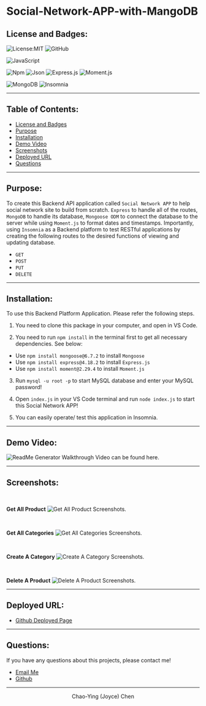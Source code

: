 # Social-Network-APP-with-MangoDB

## License and Badges:

![License:MIT](https://img.shields.io/badge/License-MIT-green) ![GitHub](https://img.shields.io/badge/GitHub-100000?style=for-the-badge&logo=github&logoColor=white)

![JavaScript](https://img.shields.io/badge/JavaScript-323330?style=for-the-badge&logo=javascript&logoColor=F7DF1E)

![Npm](https://img.shields.io/badge/npm-CB3837?style=for-the-badge&logo=npm&logoColor=white) ![Json](https://img.shields.io/badge/json-5E5C5C?style=for-the-badge&logo=json&logoColor=white) ![Express.js](https://img.shields.io/badge/Express.js-000000?style=for-the-badge&logo=express&logoColor=white) ![Moment.js](https://img.shields.io/badge/Moment.js-52B0E7?style=for-the-badge&logo=Moment.js&logoColor=white)

![MongoDB](https://img.shields.io/badge/MongoDB-4EA94B?style=for-the-badge&logo=mongodb&logoColor=white) ![Insomnia](https://img.shields.io/badge/Insomnia-5849be?style=for-the-badge&logo=Insomnia&logoColor=white)

---

## Table of Contents:

- [License and Badges](#license-and-badges)
- [Purpose](#purpose)
- [Installation](#installation)
- [Demo Video](#demo-video)
- [Screenshots](#screenshots)
- [Deployed URL](#deployed-url)
- [Questions](#questions)

---

## Purpose:

To create this Backend API application called `Social Network APP` to help social network site to build from scratch. `Express` to handle all of the routes, `MongoDB` to handle its database, `Mongoose ODM` to connect the database to the server while using `Moment.js` to format dates and timestamps. Importantly, using `Insomnia` as a Backend platform to test RESTful applications by creating the following routes to the desired functions of viewing and updating database.

- `GET`
- `POST`
- `PUT`
- `DELETE`

---

## Installation:

To use this Backend Platform Application. Please refer the following steps.

1. You need to clone this package in your computer, and open in VS Code.

2. You need to run `npm install` in the terminal first to get all necessary dependencies. See below:

- Use `npm install mongoose@6.7.2` to install `Mongoose`
- Use `npm install express@4.18.2` to install `Express.js`
- Use `npm install moment@2.29.4` to install `Moment.js`

3. Run `mysql -u root -p` to start MySQL database and enter your MySQL password!

4. Open `index.js` in your VS Code terminal and run `node index.js` to start this Social Network APP!

5. You can easily operate/ test this application in Insomnia.

---

## Demo Video:

![ReadMe Generator Walkthrough Video can be found here.](./Assets/video/ORM-%20Business%20Backend%20Platform-%20Insomnia%20Walkthrough%20Video.gif)

---

## Screenshots:

<br>

**Get All Product**
![Get All Product Screenshots.](./Assets/screenshots/get%20all%20product.png)

<br>

**Get All Categories**
![Get All Categories Screenshots.](./Assets/screenshots/get%20all%20categories.png)

<br>

**Create A Category**
![Create A Category Screenshots.](./Assets/screenshots/create%20new%20category.png)

<br>

**Delete A Product**
![Delete A Product Screenshots.](./Assets/screenshots/delete%20a%20product.png)

---

## Deployed URL:

- [Github Deployed Page](https://github.com/Joyce750526/ORM-Business-Backend-Platform)

---

## Questions:

If you have any questions about this projects, please contact me!

- [Email Me](mailto:joyceideas@outlook.com)
- [Github](https://github.com/joyce750526)

---

<p align= "center">Chao-Ying (Joyce) Chen</p>
